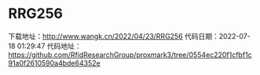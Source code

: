 # RRG256
下载地址：http://www.wangk.cn/2022/04/23/RRG256
代码日期：2022-07-18 01:29:47
代码地址：https://github.com/RfidResearchGroup/proxmark3/tree/0554ec220f1cfbf1c91a0f2610590a4bde64352e
